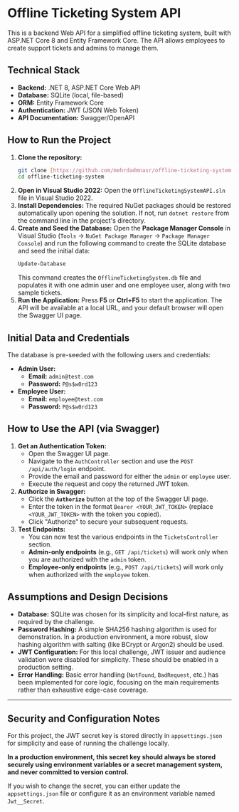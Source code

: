 # Offline Ticketing System API

This is a backend Web API for a simplified offline ticketing system, built with ASP.NET Core 8 and Entity Framework Core. The API allows employees to create support tickets and admins to manage them.

## Technical Stack

-   **Backend:** .NET 8, ASP.NET Core Web API
-   **Database:** SQLite (local, file-based)
-   **ORM:** Entity Framework Core
-   **Authentication:** JWT (JSON Web Token)
-   **API Documentation:** Swagger/OpenAPI

## How to Run the Project

1.  **Clone the repository:**
    ```bash
    git clone [https://github.com/mehrdadmnasr/offline-ticketing-system.git](https://github.com/mehrdadmnasr/offline-ticketing-system.git)
    cd offline-ticketing-system
    ```
2.  **Open in Visual Studio 2022:**
    Open the `OfflineTicketingSystemAPI.sln` file in Visual Studio 2022.
3.  **Install Dependencies:**
    The required NuGet packages should be restored automatically upon opening the solution. If not, run `dotnet restore` from the command line in the project's directory.
4.  **Create and Seed the Database:**
    Open the **Package Manager Console** in Visual Studio (`Tools` -> `NuGet Package Manager` -> `Package Manager Console`) and run the following command to create the SQLite database and seed the initial data:
    ```bash
    Update-Database
    ```
    This command creates the `OfflineTicketingSystem.db` file and populates it with one admin user and one employee user, along with two sample tickets.
5.  **Run the Application:**
    Press **F5** or **Ctrl+F5** to start the application. The API will be available at a local URL, and your default browser will open the Swagger UI page.

## Initial Data and Credentials

The database is pre-seeded with the following users and credentials:

-   **Admin User:**
    -   **Email:** `admin@test.com`
    -   **Password:** `P@s$w0rd123`
-   **Employee User:**
    -   **Email:** `employee@test.com`
    -   **Password:** `P@s$w0rd123`

## How to Use the API (via Swagger)

1.  **Get an Authentication Token:**
    -   Open the Swagger UI page.
    -   Navigate to the `AuthController` section and use the `POST /api/auth/login` endpoint.
    -   Provide the email and password for either the `admin` or `employee` user.
    -   Execute the request and copy the returned JWT token.
2.  **Authorize in Swagger:**
    -   Click the **`Authorize`** button at the top of the Swagger UI page.
    -   Enter the token in the format `Bearer <YOUR_JWT_TOKEN>` (replace `<YOUR_JWT_TOKEN>` with the token you copied).
    -   Click "Authorize" to secure your subsequent requests.
3.  **Test Endpoints:**
    -   You can now test the various endpoints in the `TicketsController` section.
    -   **Admin-only endpoints** (e.g., `GET /api/tickets`) will work only when you are authorized with the `admin` token.
    -   **Employee-only endpoints** (e.g., `POST /api/tickets`) will work only when authorized with the `employee` token.

## Assumptions and Design Decisions

-   **Database:** SQLite was chosen for its simplicity and local-first nature, as required by the challenge.
-   **Password Hashing:** A simple SHA256 hashing algorithm is used for demonstration. In a production environment, a more robust, slow hashing algorithm with salting (like BCrypt or Argon2) should be used.
-   **JWT Configuration:** For this local challenge, JWT issuer and audience validation were disabled for simplicity. These should be enabled in a production setting.
-   **Error Handling:** Basic error handling (`NotFound`, `BadRequest`, etc.) has been implemented for core logic, focusing on the main requirements rather than exhaustive edge-case coverage.


---

## Security and Configuration Notes

For this project, the JWT secret key is stored directly in `appsettings.json` for simplicity and ease of running the challenge locally.

**In a production environment, this secret key should always be stored securely using environment variables or a secret management system, and never committed to version control.**

If you wish to change the secret, you can either update the `appsettings.json` file or configure it as an environment variable named `Jwt__Secret`.